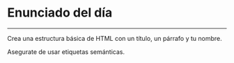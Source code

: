 # Enunciado del día

---

Crea una estructura básica de HTML con un título, un párrafo y tu nombre.

Asegurate de usar etiquetas semánticas.
